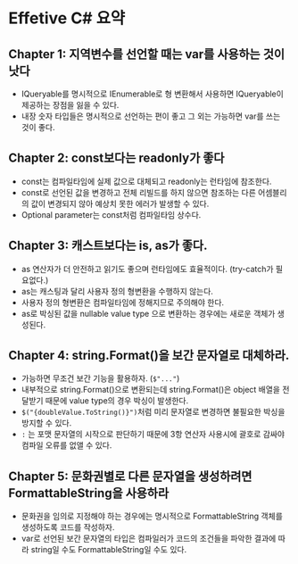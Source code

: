# Effetive C# 요약

## Chapter 1: 지역변수를 선언할 때는 var를 사용하는 것이 낫다

- IQueryable<T>를 명시적으로 IEnumerable<T>로 형 변환해서 사용하면 IQueryable<T>이 제공하는 장점을 잃을 수 있다.
- 내장 숫자 타입들은 명시적으로 선언하는 편이 좋고 그 외는 가능하면 var를 쓰는 것이 좋다.

## Chapter 2: const보다는 readonly가 좋다

- const는 컴파일타임에 실제 값으로 대체되고 readonly는 런타임에 참조한다.
- const로 선언된 값을 변경하고 전체 리빌드를 하지 않으면 참조하는 다른 어셈블리의 값이 변경되지 않아 예상치 못한 에러가 발생할 수 있다.
- Optional parameter는 const처럼 컴파일타임 상수다.

## Chapter 3: 캐스트보다는 is, as가 좋다.

- as 연산자가 더 안전하고 읽기도 좋으며 런타임에도 효율적이다. (try-catch가 필요없다.)
- as는 캐스팅과 달리 사용자 정의 형변환을 수행하지 않는다.
- 사용자 정의 형변환은 컴파일타임에 정해지므로 주의해야 한다.
- as로 박싱된 값을 nullable value type 으로 변환하는 경우에는 새로운 객체가 생성된다.

## Chapter 4: string.Format()을 보간 문자열로 대체하라.

- 가능하면 무조건 보간 기능을 활용하자. (`$"..."`)
- 내부적으로 string.Format()으로 변환되는데 string.Format()은 object 배열을 전달받기 때문에 value type의 경우 박싱이 발생한다.
- `$("{doubleValue.ToString()}")`처럼 미리 문자열로 변경하면 불필요한 박싱을 방지할 수 있다.
- `:` 는 포맷 문자열의 시작으로 판단하기 때문에 3항 연산자 사용시에 괄호로 감싸야 컴파일 오류를 없앨 수 있다.

## Chapter 5: 문화권별로 다른 문자열을 생성하려면 FormattableString을 사용하라

- 문화권을 임의로 지정해야 하는 경우에는 명시적으로 FormattableString 객체를 생성하도록 코드를 작성하자.
- var로 선언된 보간 문자열의 타입은 컴파일러가 코드의 조건들을 파악한 결과에 따라 string일 수도 FormattableString일 수도 있다.
